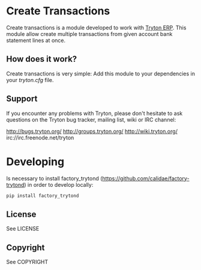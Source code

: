 # Create Transactions

Create transactions is a module developed to work with [Tryton ERP](https://www.tryton.org/).
This module allow create multiple transactions from given account bank statement lines at once.

## How does it work?

Create transactions is very simple: Add this module to your dependencies in your *tryton.cfg* file.

## Support

If you encounter any problems with Tryton, please don't hesitate to ask
questions on the Tryton bug tracker, mailing list, wiki or IRC channel:

  http://bugs.tryton.org/
  http://groups.tryton.org/
  http://wiki.tryton.org/
  irc://irc.freenode.net/tryton

# Developing

Is necessary to install factory_trytond (https://github.com/calidae/factory-trytond) in order to develop locally:

```bash
pip install factory_trytond
```

## License

See LICENSE

## Copyright

See COPYRIGHT
